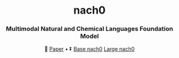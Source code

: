 
<h1 align="center"> nach0  </h1>
<h3 align="center"> Multimodal Natural and Chemical Languages Foundation Model </h3>
<p align="center">
  📃 <a href="https://arxiv.org/abs/2311.12410" target="_blank">Paper</a> • ⏬ <a href="https://huggingface.co/datasets/insilicomedicine/nach0" target="_blank">Base nach0</a> <a href="https://huggingface.co/datasets/insilicomedicine/nach0" target="_blank">Large nach0</a> <br>
</p>
